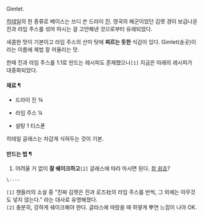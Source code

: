 Gimlet.  

[칵테일](%EC%B9%B5%ED%85%8C%EC%9D%BC.md)의 한 종류로 베이스는 쓰디 쓴 드라이
[진](%EC%A7%84%28%EC%88%A0%29.md). 영국의 해군이었던 김렛 경이 보급나온 진과 라임 주스를 섞어 마시는 걸
고안해낸 것으로부터 유래되었다.

새콤한 맛이 기본이고 라임 주스의 산미 탓에 **찌르는 듯한** 식감이 있다. Gimlet(송곳)이라는 이름에 제법 잘 어울리는 맛.

한때 진과 라임 주스를 1:1로 만드는 레시피도 존재했으나`[1]` 지금은 아래의 레시피가 대중화되었다.  

  

#### 재료 ¶

  * 드라이 진 ¾  

  * 라임 주스 ¼  

  * 설탕 1 티스푼  
  
칵테일 글래스는 차갑게 식혀두는 것이 기본.  

#### 만드는 법 ¶

  1. 어려울 거 없이 **잘 쉐이크하고**`[2]` 글래스에 따라 마시면 된다. [참 쉽죠](%EC%B0%B8%20%EC%89%BD%EC%A3%A0.md)?  

`\----`

`[1]` 챈들러의 소설 중 "진짜 김렛은 진과 로즈社의 라임 주스를 반씩, 그 외에는 아무것도 넣지 않는다." 라는 대사로 유명해졌다.  
`[2]` 충분히, 강하게 쉐이크해야 한다. 글라스에 따랐을 때 하얗게 뿌연 느낌이 나야 OK.

